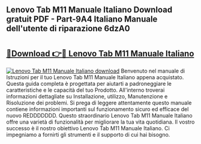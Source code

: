 ## Lenovo Tab M11 Manuale Italiano Download gratuit PDF - Part-9A4 Italiano Manuale dell'utente di riparazione 6dzA0

# <h2><a href="http://dfb245.blite.top/?on=Lenovo+Tab+M11+Manuale+Italiano">🔗Download 👉🔴 Lenovo Tab M11 Manuale Italiano</a></h2>

[![Lenovo Tab M11 Manuale Italiano download](https://i.imgur.com/lujVjoI.png)](http://dfb245.blite.top/?on=Lenovo+Tab+M11+Manuale+Italiano)
Benvenuto nel manuale di Istruzioni per il tuo Lenovo Tab M11 Manuale Italiano appena acquistato. Questa guida completa è progettata per aiutarti a padroneggiare le caratteristiche e le capacità del tuo Prodotto. All'interno troverai informazioni dettagliate su Installazione, utilizzo, Manutenzione e Risoluzione dei problemi. Si prega di leggere attentamente questo manuale contiene informazioni importanti sul funzionamento sicuro ed efficace del nuovo REDDDDDDD. Questo straordinario Lenovo Tab M11 Manuale Italiano offre una varietà di funzionalità per migliorare la tua vita quotidiana. Il vostro successo è il nostro obiettivo Lenovo Tab M11 Manuale Italiano. Ci impegniamo a fornirti gli strumenti e il supporto di cui hai bisogno.
